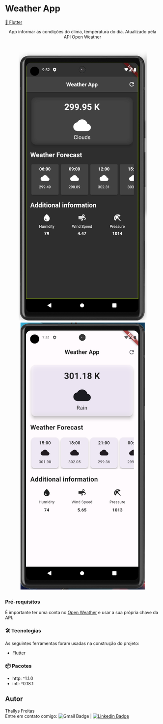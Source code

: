 # Weather App

<a href="https://flutter.dev/">📲 Flutter</a>
</h1>
<p align="center"> App informar as condições do clima, temperatura do dia. Atualizado pela API Open Weather</p>

<h1 align="center">
  <img alt="WeatherDark" title="#DiarioAutista" src="./lib/assets/weather dark.png" />
  <img alt="WeatherLigth" title="#DiarioAutista" src="./lib/assets/weather ligth.png" />
</h1>

### Pré-requisitos

É importante ter uma conta no [Open Weather](https://openweathermap.org/) e usar a sua própria chave da API.

### 🛠 Tecnologias

As seguintes ferramentas foram usadas na construção do projeto:

- [Flutter](https://flutter.dev/)

### 📦 Pacotes
  - http: ^1.1.0 <br />
  - intl: ^0.18.1

## Autor
  Thallys Freitas  <br/>
  Entre em contato comigo: ![Gmail Badge](https://img.shields.io/badge/thallys%40hotmail.com-E--mail-green?style=flat-square&logo=Gmail&logoColor=white&link=mailto:thallys@hotmail.com) |
[![Linkedin Badge](https://img.shields.io/badge/Thallys-LinkedIn-blue?style=flat-square&logo=Linkedin&logoColor=white&link=https://www.linkedin.com/in/thallys-freitas-87155074/)](https://www.linkedin.com/in/thallys-freitas-87155074/)

